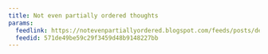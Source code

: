 ```yaml
---
title: Not even partially ordered thoughts
params:
  feedlink: https://notevenpartiallyordered.blogspot.com/feeds/posts/default?alt=rss
  feedid: 571de49be59c29f3459d48b9148227bb
---
```

